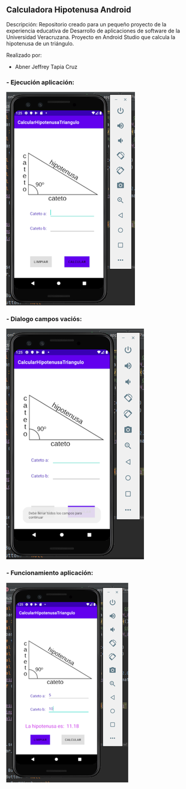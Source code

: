 ## Calculadora Hipotenusa Android

Descripción:
Repositorio creado para un pequeño proyecto de la experiencia educativa de Desarrollo de aplicaciones de software de la Universidad Veracruzana. Proyecto en Android Studio que calcula la hipotenusa de un triángulo.

Realizado por:  
- Abner Jeffrey Tapia Cruz

### - Ejecución aplicación:
![Image Text](https://github.com/DrearyStudent/CalculadoraHipotenusaAndroid/blob/master/Recursos/EjecucionAplicacion.PNG)
### - Dialogo campos vaciós:  
![Image Text](https://github.com/DrearyStudent/CalculadoraHipotenusaAndroid/blob/master/Recursos/DialogoCamposVacios.PNG)
### - Funcionamiento aplicación:  
![Image Text](https://github.com/DrearyStudent/CalculadoraHipotenusaAndroid/blob/master/Recursos/AplicacionEnFuncionamiento.PNG)
